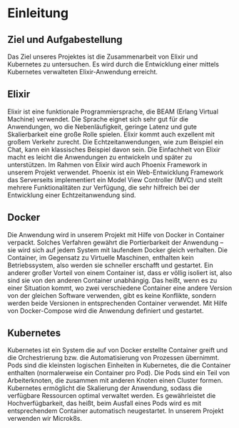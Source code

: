 # Einleitung
## Ziel und Aufgabestellung
Das Ziel unseres Projektes ist die Zusammenarbeit von Elixir und Kubernetes zu untersuchen. Es wird durch die Entwicklung einer mittels Kubernetes verwalteten Elixir-Anwendung erreicht.
## Elixir
Elixir ist eine funktionale Programmiersprache, die BEAM (Erlang Virtual Machine) verwendet. Die Sprache eignet sich sehr gut für die Anwendungen, wo die Nebenläufigkeit, geringe Latenz und gute Skalierbarkeit eine große Rolle spielen. Elixir kommt auch exzellent mit großem Verkehr zurecht. Die Echtzeitanwendungen, wie zum Beispiel ein Chat, kann ein klassisches Beispiel davon sein. Die Einfachheit von Elixir macht es leicht die Anwendungen zu entwickeln und später zu unterstützen. Im Rahmen von Elixir wird auch Phoenix Framework in unserem Projekt verwendet. Phoenix ist ein Web-Entwicklung Framework das Serverseits implementiert ein Model View Controller (MVC) und stellt mehrere Funktionalitäten zur Verfügung, die sehr hilfreich bei der Entwicklung einer Echtzeitanwendung sind.
## Docker
Die Anwendung wird in unserem Projekt mit Hilfe von Docker in Container verpackt. Solches Verfahren gewährt die Portierbarkeit der Anwendung – sie wird sich auf jedem System mit laufendem Docker gleich verhalten. Die Container, im Gegensatz zu Virtuelle Maschinen, enthalten kein Betriebssystem, also werden sie schneller erschafft und gestartet. Ein anderer großer Vorteil von einem Container ist, dass er völlig isoliert ist, also sind sie von den anderen Container unabhängig. Das heißt, wenn es zu einer Situation kommt, wo zwei verschiedene Container eine andere Version von der gleichen Software verwenden, gibt es keine Konflikte, sondern werden beide Versionen in entsprechenden Container verwendet. Mit Hilfe von Docker-Compose wird die Anwendung definiert und gestartet.
## Kubernetes
Kubernetes ist ein System die auf von Docker erstellte Container greift und die Orchestrierung bzw. die Automatisierung von Prozessen übernimmt. Pods sind die kleinsten logischen Einheiten in Kubernetes, die die Container enthalten (normalerweise ein Container pro Pod). Die Pods sind ein Teil von Arbeiterknoten, die zusammen mit anderen Knoten einen Cluster formen. Kubernetes ermöglicht die Skalierung der Anwendung, sodass die verfügbare Ressourcen optimal verwaltet werden. Es gewährleistet die Hochverfügbarkeit, das heißt, beim Ausfall eines Pods wird es mit entsprechendem Container automatisch neugestartet. In unserem Projekt verwenden wir Microk8s.
